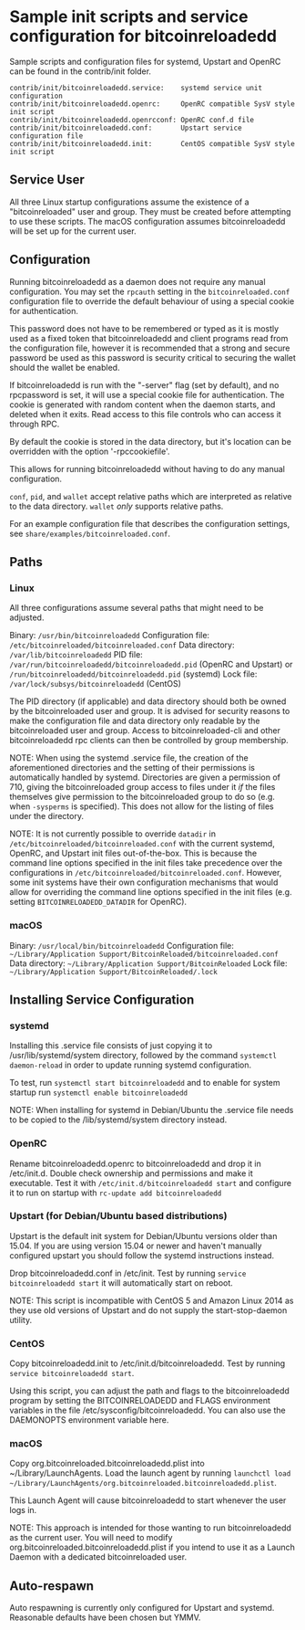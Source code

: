 Sample init scripts and service configuration for bitcoinreloadedd
==========================================================

Sample scripts and configuration files for systemd, Upstart and OpenRC
can be found in the contrib/init folder.

    contrib/init/bitcoinreloadedd.service:    systemd service unit configuration
    contrib/init/bitcoinreloadedd.openrc:     OpenRC compatible SysV style init script
    contrib/init/bitcoinreloadedd.openrcconf: OpenRC conf.d file
    contrib/init/bitcoinreloadedd.conf:       Upstart service configuration file
    contrib/init/bitcoinreloadedd.init:       CentOS compatible SysV style init script

Service User
---------------------------------

All three Linux startup configurations assume the existence of a "bitcoinreloaded" user
and group.  They must be created before attempting to use these scripts.
The macOS configuration assumes bitcoinreloadedd will be set up for the current user.

Configuration
---------------------------------

Running bitcoinreloadedd as a daemon does not require any manual configuration. You may
set the `rpcauth` setting in the `bitcoinreloaded.conf` configuration file to override
the default behaviour of using a special cookie for authentication.

This password does not have to be remembered or typed as it is mostly used
as a fixed token that bitcoinreloadedd and client programs read from the configuration
file, however it is recommended that a strong and secure password be used
as this password is security critical to securing the wallet should the
wallet be enabled.

If bitcoinreloadedd is run with the "-server" flag (set by default), and no rpcpassword is set,
it will use a special cookie file for authentication. The cookie is generated with random
content when the daemon starts, and deleted when it exits. Read access to this file
controls who can access it through RPC.

By default the cookie is stored in the data directory, but it's location can be overridden
with the option '-rpccookiefile'.

This allows for running bitcoinreloadedd without having to do any manual configuration.

`conf`, `pid`, and `wallet` accept relative paths which are interpreted as
relative to the data directory. `wallet` *only* supports relative paths.

For an example configuration file that describes the configuration settings,
see `share/examples/bitcoinreloaded.conf`.

Paths
---------------------------------

### Linux

All three configurations assume several paths that might need to be adjusted.

Binary:              `/usr/bin/bitcoinreloadedd`
Configuration file:  `/etc/bitcoinreloaded/bitcoinreloaded.conf`
Data directory:      `/var/lib/bitcoinreloadedd`
PID file:            `/var/run/bitcoinreloadedd/bitcoinreloadedd.pid` (OpenRC and Upstart) or `/run/bitcoinreloadedd/bitcoinreloadedd.pid` (systemd)
Lock file:           `/var/lock/subsys/bitcoinreloadedd` (CentOS)

The PID directory (if applicable) and data directory should both be owned by the
bitcoinreloaded user and group. It is advised for security reasons to make the
configuration file and data directory only readable by the bitcoinreloaded user and
group. Access to bitcoinreloaded-cli and other bitcoinreloadedd rpc clients can then be
controlled by group membership.

NOTE: When using the systemd .service file, the creation of the aforementioned
directories and the setting of their permissions is automatically handled by
systemd. Directories are given a permission of 710, giving the bitcoinreloaded group
access to files under it _if_ the files themselves give permission to the
bitcoinreloaded group to do so (e.g. when `-sysperms` is specified). This does not allow
for the listing of files under the directory.

NOTE: It is not currently possible to override `datadir` in
`/etc/bitcoinreloaded/bitcoinreloaded.conf` with the current systemd, OpenRC, and Upstart init
files out-of-the-box. This is because the command line options specified in the
init files take precedence over the configurations in
`/etc/bitcoinreloaded/bitcoinreloaded.conf`. However, some init systems have their own
configuration mechanisms that would allow for overriding the command line
options specified in the init files (e.g. setting `BITCOINRELOADEDD_DATADIR` for
OpenRC).

### macOS

Binary:              `/usr/local/bin/bitcoinreloadedd`
Configuration file:  `~/Library/Application Support/BitcoinReloaded/bitcoinreloaded.conf`
Data directory:      `~/Library/Application Support/BitcoinReloaded`
Lock file:           `~/Library/Application Support/BitcoinReloaded/.lock`

Installing Service Configuration
-----------------------------------

### systemd

Installing this .service file consists of just copying it to
/usr/lib/systemd/system directory, followed by the command
`systemctl daemon-reload` in order to update running systemd configuration.

To test, run `systemctl start bitcoinreloadedd` and to enable for system startup run
`systemctl enable bitcoinreloadedd`

NOTE: When installing for systemd in Debian/Ubuntu the .service file needs to be copied to the /lib/systemd/system directory instead.

### OpenRC

Rename bitcoinreloadedd.openrc to bitcoinreloadedd and drop it in /etc/init.d.  Double
check ownership and permissions and make it executable.  Test it with
`/etc/init.d/bitcoinreloadedd start` and configure it to run on startup with
`rc-update add bitcoinreloadedd`

### Upstart (for Debian/Ubuntu based distributions)

Upstart is the default init system for Debian/Ubuntu versions older than 15.04. If you are using version 15.04 or newer and haven't manually configured upstart you should follow the systemd instructions instead.

Drop bitcoinreloadedd.conf in /etc/init.  Test by running `service bitcoinreloadedd start`
it will automatically start on reboot.

NOTE: This script is incompatible with CentOS 5 and Amazon Linux 2014 as they
use old versions of Upstart and do not supply the start-stop-daemon utility.

### CentOS

Copy bitcoinreloadedd.init to /etc/init.d/bitcoinreloadedd. Test by running `service bitcoinreloadedd start`.

Using this script, you can adjust the path and flags to the bitcoinreloadedd program by
setting the BITCOINRELOADEDD and FLAGS environment variables in the file
/etc/sysconfig/bitcoinreloadedd. You can also use the DAEMONOPTS environment variable here.

### macOS

Copy org.bitcoinreloaded.bitcoinreloadedd.plist into ~/Library/LaunchAgents. Load the launch agent by
running `launchctl load ~/Library/LaunchAgents/org.bitcoinreloaded.bitcoinreloadedd.plist`.

This Launch Agent will cause bitcoinreloadedd to start whenever the user logs in.

NOTE: This approach is intended for those wanting to run bitcoinreloadedd as the current user.
You will need to modify org.bitcoinreloaded.bitcoinreloadedd.plist if you intend to use it as a
Launch Daemon with a dedicated bitcoinreloaded user.

Auto-respawn
-----------------------------------

Auto respawning is currently only configured for Upstart and systemd.
Reasonable defaults have been chosen but YMMV.
